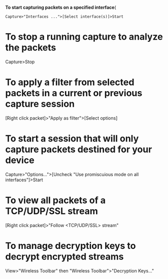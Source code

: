 **To start capturing packets on a specified interface**(

```
Capture>"Interfaces ...">[Select interface(s)]>Start
```

# To stop a running capture to analyze the packets
Capture>Stop

# To apply a filter from selected packets in a current or previous capture session
[Right click packet]>"Apply as filter">[Select options]

# To start a session that will only capture packets destined for your device
Capture>"Options...">[Uncheck "Use promiscuious mode on all interfaces"]>Start

# To view all packets of a TCP/UDP/SSL stream 
[Right click packet]>"Follow <TCP/UDP/SSL> stream"

# To manage decryption keys to decrypt encrypted streams
View>"Wireless Toolbar" then
"Wireless Toolbar">"Decryption Keys..."

